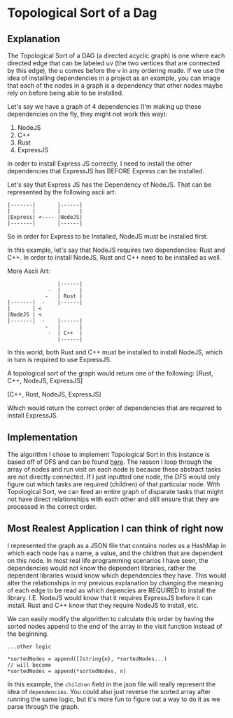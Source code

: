 # Topological Sort of a Dag

## Explanation
The Topological Sort of a DAG (a directed acyclic graph) is one where each directed edge that can be labeled uv (the two vertices that are connected by this edge), the u comes before the v in any ordering made.
If we use the idea of installing dependencies in a project as an example, you can image that each of the nodes in a graph is a dependency that other nodes maybe rely on before being able to be installed.

Let's say we have a graph of 4 dependencies (I'm making up these dependencies on the fly, they might not work this way):
1. NodeJS
2. C++
3. Rust
4. ExpressJS

In order to install Express JS correctly, I need to install the other dependencies that ExpressJS has BEFORE Express can be installed.

Let's say that Express JS has the Dependency of NodeJS.  That can be represented by the following ascii art:
```
|-------|       |------|  
|       |       |      |
|Express| <---- |NodeJS|
|-------|       |------|
```

So in order for Express to be Installed, NodeJS must be installed first.

In this example, let's say that NodeJS requires two dependencies: Rust and C++.
In order to install NodeJS, Rust and C++ need to be installed as well.

More Ascii Art:
```
                |------|
             -  |      |
            -   | Rust |
|-------|  -    |------|  
|       | <
|NodeJS | <
|-------|  -    |------|
            -   |      |
             -  | C++  |
                |------|
```

In this world, both Rust and C++ must be installed to install NodeJS, which in turn is required to use ExpressJS.

A topological sort of the graph would return one of the following:
[Rust, C++, NodeJS, ExpressJS]

[C++, Rust, NodeJS, ExpressJS]

Which would return the correct order of dependencies that are required to install ExpressJS.


## Implementation
The algorithm I chose to implement Topological Sort in this instance is based off of DFS and can be found [here](https://en.wikipedia.org/wiki/Topological_sorting#Depth-first_search).
The reason I loop through the array of nodes and run visit on each node is because these abstract tasks are not directly connected.  If I just inputted one node, the DFS would only figure out which tasks are required (children) of that particular node.
With Topological Sort, we can feed an entire graph of disparate tasks that might not have direct relationships with each other and still ensure that they are processed in the correct order.


## Most Realest Application I can think of right now
I represented the graph as a JSON file that contains nodes as a HashMap in which each node has a name, a value, and the children that are dependent on this node. In most real life programming scenarios I have seen, the dependencies would not know the dependent libraries, rather the dependent libraries would know which
dependencies they have.  This would alter the relationships in my previous explanation by changing the meaning of each edge to be read as which depencies are REQUIRED to install the library.
I.E. NodeJS would know that it requires ExpressJS before it can install.  Rust and C++ know that they require NodeJS to install, etc. 

We can easily modify the algorithm to calculate this order by having the sorted nodes append to the end of the array in the visit function instead of the beginning.
```
...other logic

*sortedNodes = append([]string{n}, *sortedNodes...)
// will become
*sortedNodes = append(*sortedNodes, n)
```
In this example, the `children` field in the json file will really represent the idea of `dependencies`. 
You could also just reverse the sorted array after running the same logic, but it's more fun to figure out a way to do it as we parse through the graph.
